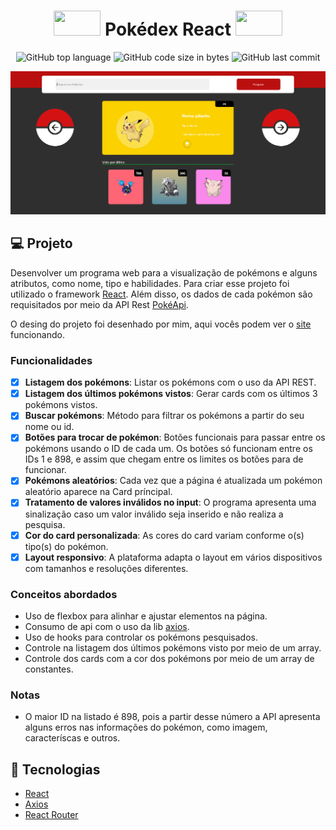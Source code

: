 <h1 align = "center"> 
    <img src = https://media2.giphy.com/media/nPu9aQYq1dQbu/giphy.gif?cid=ecf05e47f5cy9kkh3d4d387cdrwtrlbmn8dugb7ofncbo502&rid=giphy.gif&ct=s" height = "40" width = "75"/>
        Pokédex React 
    <img src = https://media2.giphy.com/media/nPu9aQYq1dQbu/giphy.gif?cid=ecf05e47f5cy9kkh3d4d387cdrwtrlbmn8dugb7ofncbo502&rid=giphy.gif&ct=s" height = "40" width = "75"/>
</h1> 

<p  align = "center">
    <img alt="GitHub top language" src="https://img.shields.io/github/languages/top/juanfernandez13/pokedex_react?color=yellow"/>
    <img alt="GitHub code size in bytes" src="https://img.shields.io/github/languages/code-size/juanfernandez13/pokedex_react?color=yellow"/>
    <img alt="GitHub last commit" src="https://img.shields.io/github/last-commit/juanfernandez13/pokedex_react?color=yellow">
</p>

<p align="center">
    <img src="./readme/webDesign.png"/>
</p>

## 💻 Projeto
<p>
    Desenvolver um programa web para a visualização de pokémons e alguns atributos, como nome, tipo e habilidades. Para criar esse projeto foi utilizado o framework 
    <a href="https://pt-br.reactjs.org/">React</a>.
    Além disso, os dados de cada pokémon são requisitados por meio da API Rest
    <a href="https://pokeapi.co/">PokéApi</a>.
</p>
<p>
    O desing do projeto foi desenhado por mim, aqui vocês podem ver o <a href="https://pokedex-react-sage.vercel.app/">site</a> funcionando.
</p>

### Funcionalidades
 - [x] **Listagem dos pokémons**: Listar os pokémons com o uso da API REST.
- [x] **Listagem dos últimos pokémons vistos**: Gerar cards com os últimos 3 pokémons vistos.
- [x] **Buscar pokémons**: Método para filtrar os pokémons a partir do seu nome ou id.
- [x] **Botões para trocar de pokémon**: Botões funcionais para passar entre os pokémons usando o ID de cada um. Os botões só funcionam entre os IDs 1 e 898, e assim que chegam entre os limites os botões para de funcionar.
- [x] **Pokémons aleatórios**: Cada vez que a página é atualizada um pokémon aleatório aparece na Card príncipal.
- [x] **Tratamento de valores inválidos no input**: O programa apresenta uma sinalização caso um valor inválido seja inserido e não realiza a pesquisa.
- [x] **Cor do card personalizada**: As cores do card variam conforme o(s) tipo(s) do pokémon.
- [x] **Layout responsivo**: A plataforma adapta o layout em vários dispositivos com tamanhos e resoluções diferentes.

### Conceitos abordados
- Uso de flexbox para alinhar e ajustar elementos na página.
- Consumo de api com o uso da lib [axios](https://github.com/axios/axios).
- Uso de hooks para controlar os pokémons pesquisados.
- Controle na listagem dos últimos pokémons visto por meio de um array.
- Controle dos cards com a cor dos pokémons por meio de um array de constantes.

### Notas
- O maior ID na listado é 898, pois a partir desse número a API apresenta alguns erros nas informações do pokémon, como imagem, caracteríscas e outros.

## :rocket: Tecnologias

-  [React](https://pt-br.reactjs.org/)
-  [Axios](https://github.com/axios/axios)
-  [React Router](https://reactrouter.com/web/guides/quick-start)


